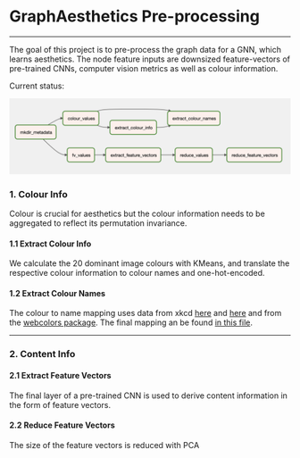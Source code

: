 # GraphAesthetics Pre-processing
---

The goal of this project is to pre-process the graph data for a GNN, which learns aesthetics. The node feature inputs are downsized feature-vectors of pre-trained CNNs, computer vision metrics as well as colour information.

Current status:
<br />
  
  <img src="https://github.com/kokostino/GraphAesthetics-PreProcessing/blob/main/dag.png" width="600" />



 ### 1. Colour Info
  Colour is crucial for aesthetics but the colour information needs to be aggregated to reflect its permutation invariance.
  #### 1.1 Extract Colour Info
  We calculate the 20 dominant image colours with KMeans, and translate the respective colour information to colour names and one-hot-encoded.
  #### 1.2 Extract Colour Names
  The colour to name mapping uses data from xkcd [here](https://xkcd.com/color/rgb/) and [here](https://xkcd.com/color/satfaces.txt) and from the
  [webcolors package](https://github.com/ubernostrum/webcolors). The final mapping an be found [in this file](https://github.com/kokostino/GraphAesthetics-PreProcessing/blob/main/colourNames.csv).

---

  ### 2. Content Info
  #### 2.1 Extract Feature Vectors
  The final layer of a pre-trained CNN is used to derive content information in the form of feature vectors.
  
  #### 2.2 Reduce Feature Vectors
  The size of the feature vectors is reduced with PCA
